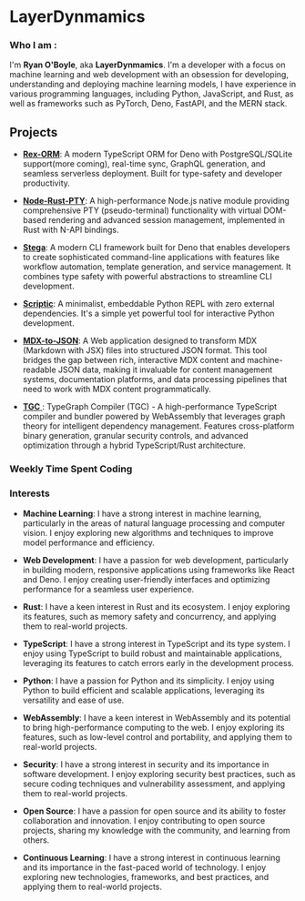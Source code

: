 # LayerDynmamics


### Who I am : 

I'm **Ryan O'Boyle**, aka **LayerDynmamics**. I'm a developer with a focus on machine learning and web development with an obsession for developing, understanding and deploying machine learning models, I have experience in various programming languages, including Python, JavaScript, and Rust, as well as frameworks such as PyTorch, Deno, FastAPI, and the MERN stack.

## Projects

- [**Rex-ORM**](https://github.com/LayerDynamics/rex-orm): A modern TypeScript ORM for Deno with PostgreSQL/SQLite support(more coming), real-time sync, GraphQL generation, and seamless serverless deployment. Built for type-safety and developer productivity.

- [**Node-Rust-PTY**](https://github.com/LayerDynamics/node-rust-pty): A high-performance Node.js native module providing comprehensive PTY (pseudo-terminal) functionality with virtual DOM-based rendering and advanced session management, implemented in Rust with N-API bindings.

- [**Stega**](https://github.com/LayerDynamics/stega): A modern CLI framework built for Deno that enables developers to create sophisticated command-line applications with features like workflow automation, template generation, and service management. It combines type safety with powerful abstractions to streamline CLI development.

- [**Scriptic**](https://github.com/LayerDynamics/scriptic): A minimalist, embeddable Python REPL with zero external dependencies. It's a simple yet powerful tool for interactive Python development.

- [**MDX-to-JSON**](https://github.com/LayerDynamics/mdx-to-json): A Web application designed to transform MDX (Markdown with JSX) files into structured JSON format. This tool bridges the gap between rich, interactive MDX content and machine-readable JSON data, making it invaluable for content management systems, documentation platforms, and data processing pipelines that need to work with MDX content programmatically.

- [ **TGC** ](https://github.com/LayerDynamics/tgc): TypeGraph Compiler (TGC) - A high-performance TypeScript compiler and bundler powered by WebAssembly that leverages graph theory for intelligent dependency management. Features cross-platform binary generation, granular security controls, and advanced optimization through a hybrid TypeScript/Rust architecture.


### Weekly Time Spent Coding 





### Interests

- **Machine Learning**: I have a strong interest in machine learning, particularly in the areas of natural language processing and computer vision. I enjoy exploring new algorithms and techniques to improve model performance and efficiency.

- **Web Development**: I have a passion for web development, particularly in building modern, responsive applications using frameworks like React and Deno. I enjoy creating user-friendly interfaces and optimizing performance for a seamless user experience.

- **Rust**: I have a keen interest in Rust and its ecosystem. I enjoy exploring its features, such as memory safety and concurrency, and applying them to real-world projects.

- **TypeScript**: I have a strong interest in TypeScript and its type system. I enjoy using TypeScript to build robust and maintainable applications, leveraging its features to catch errors early in the development process.

- **Python**: I have a passion for Python and its simplicity. I enjoy using Python to build efficient and scalable applications, leveraging its versatility and ease of use.

- **WebAssembly**: I have a keen interest in WebAssembly and its potential to bring high-performance computing to the web. I enjoy exploring its features, such as low-level control and portability, and applying them to real-world projects.
- **Security**: I have a strong interest in security and its importance in software development. I enjoy exploring security best practices, such as secure coding techniques and vulnerability assessment, and applying them to real-world projects.
- **Open Source**: I have a passion for open source and its ability to foster collaboration and innovation. I enjoy contributing to open source projects, sharing my knowledge with the community, and learning from others.
- **Continuous Learning**: I have a strong interest in continuous learning and its importance in the fast-paced world of technology. I enjoy exploring new technologies, frameworks, and best practices, and applying them to real-world projects.